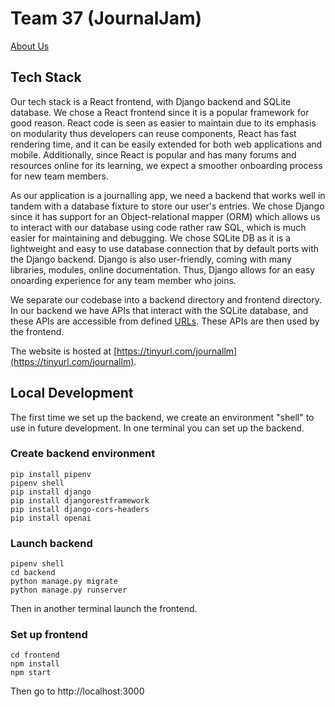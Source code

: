 # Team 37 (JournalJam)

[About Us](https://github.com/StanfordCS194/Win24-Team37/wiki)

## Tech Stack

Our tech stack is a React frontend, with Django backend and SQLite database. We chose a React frontend since it is a popular framework for good reason. React code is seen as easier to maintain due to its emphasis on modularity thus developers can reuse components, React has fast rendering time, and it can be easily extended for both web applications and mobile. Additionally, since React is popular and has many forums and resources online for its learning, we expect a smoother onboarding process for new team members.

As our application is a journalling app, we need a backend that works well in tandem with a database fixture to store our user's entries. We chose Django since it has support for an Object-relational mapper (ORM) which allows us to interact with our database using code rather raw SQL, which is much easier for maintaining and debugging. We chose SQLite DB as it is a lightweight and easy to use database connection that by default ports with the Django backend. Django is also user-friendly, coming with many libraries, modules, online documentation. Thus, Django allows for an easy onoarding experience for any team member who joins.

We separate our codebase into a backend directory and frontend directory. In our backend we have APIs that interact with the SQLite database, and these APIs are accessible from defined [URLs](https://github.com/StanfordCS194/Win24-Team37/blob/main/backend/journal_app/urls.py). These APIs are then used by the frontend.

The website is hosted at [https://tinyurl.com/journallm](https://tinyurl.com/journallm).

## Local Development

The first time we set up the backend, we create an environment "shell" to use in future development.
In one terminal you can set up the backend.

### Create backend environment

```
pip install pipenv
pipenv shell
pip install django
pip install djangorestframework
pip install django-cors-headers
pip install openai
```

### Launch backend

```
pipenv shell
cd backend
python manage.py migrate
python manage.py runserver
```

Then in another terminal launch the frontend.

### Set up frontend

```
cd frontend
npm install
npm start
```

Then go to http://localhost:3000
